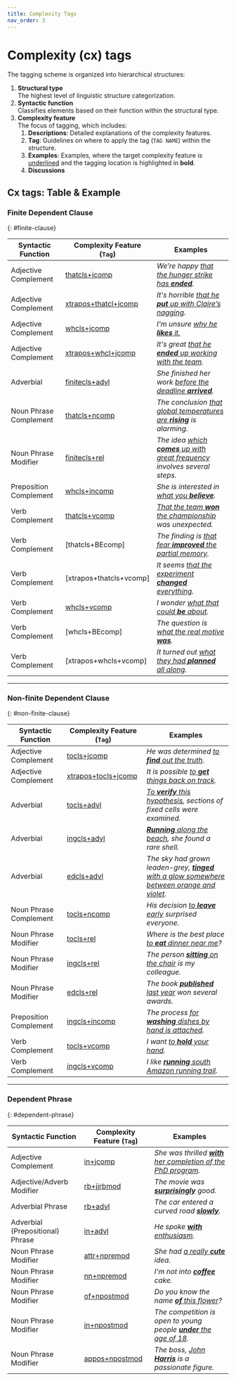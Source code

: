 ```yaml
---
title: Complexity Tags
nav_order: 3
---
```


# Complexity (cx) tags

The tagging scheme is organized into hierarchical structures:

   1. **Structural type**  
      The highest level of linguistic structure categorization.
   2. **Syntactic function**  
      Classifies elements based on their function within the structural type.
   3. **Complexity feature**  
      The focus of tagging, which includes:
      1. **Descriptions**: Detailed explanations of the complexity features.
      2. **Tag**: Guidelines on where to apply the tag (`TAG NAME`) within the structure.
      3. **Examples**: Examples, where the target complexity feature is <ins>underlined</ins> and the tagging location is highlighted in **bold**.
      4. **Discussions**


## Cx tags: Table & Example

### Finite Dependent Clause
{: #finite-clause}

| Syntactic Function     | Complexity Feature (`Tag`) | Examples                                                        |
|------------------------|----------------------------|-----------------------------------------------------------------|
| Adjective Complement   | [thatcls+jcomp](./1_Finite%20Clause/1_Syntactic%20function1/#adjective--that-complement-clause)           | *We’re happy <ins>that the hunger strike has **ended**</ins>.*  |
| Adjective Complement   | [xtrapos+thatcl+jcomp](./1_Finite%20Clause/1_Syntactic%20function1/#extraposed-adjective--that-complement-clause)   | *It's horrible <ins>that he **put** up with Claire’s nagging</ins>.* |
| Adjective Complement   | [whcls+jcomp](./1_Finite%20Clause/1_Syntactic%20function1/#adjective--wh-complement-clause)            | *I'm unsure <ins>why he **likes** it.</ins>*  |
| Adjective Complement   | [xtrapos+whcl+jcomp](./1_Finite%20Clause/1_Syntactic%20function1/#extraposed-adjective--wh-complement-clause)  | *It's great <ins>that he **ended** up working with the team</ins>.* |
| Adverbial              | [finitecls+advl](./1_Finite%20Clause/2_Syntactic%20function2/#finite-adverbial-clause)          | *She finished her work <ins>before the deadline **arrived**</ins>.* |
| Noun Phrase Complement | [thatcls+ncomp](./1_Finite%20Clause/3_Syntactic%20function3/#noun--that-complement-clause)           | *The conclusion <ins>that global temperatures are **rising**</ins> is alarming.* |
| Noun Phrase Modifier   | [finitecls+rel](./1_Finite%20Clause/4_Syntactic%20function4/#noun--finite-relative-clause)           | *The idea <ins>which **comes** up with great frequency</ins> involves several steps.* |
| Preposition Complement | [whcls+incomp](./1_Finite%20Clause/5_Syntactic%20function5/#preposition--wh-complement-clause)            | *She is interested in <ins>what you **believe**</ins>.*         |
| Verb Complement        | [thatcls+vcomp](./1_Finite%20Clause/6_Syntactic%20function6/#verb--that-complement)          | *<ins>That the team **won** the championship</ins> was unexpected.* |
| Verb Complement        | [thatcls+BEcomp]         | *The finding is <ins>that fear **improved** the partial memory</ins>.* |
| Verb Complement        | [xtrapos+thatcls+vcomp]         | *It seems <ins>that the experiment **changed** everything</ins>.* |
| Verb Complement        | [whcls+vcomp](./1_Finite%20Clause/2_Syntactic%20function2/#verb--wh-complement)             | *I wonder <ins>what that could **be** about</ins>.*             |
| Verb Complement        | [whcls+BEcomp]         | *The question is <ins>what the real motive **was**</ins>.* |
| Verb Complement        | [xtrapos+whcls+vcomp]         | *It turned out <ins>what they had **planned** all along</ins>.* |


---

### Non-finite Dependent Clause
{: #non-finite-clause}

| Syntactic Function     | Complexity Feature (`Tag`) | Examples                                                        |
|------------------------|----------------------------|-----------------------------------------------------------------|
| Adjective Complement   | [tocls+jcomp](./2_Non-finite%20Clause/1_Syntactic%20function/#adjective--to-complement-clause)            | *He was determined <ins>to **find** out the truth</ins>.*       |
| Adjective Complement   | [xtrapos+tocls+jcomp](./1_Non-finite%20Clause/1_Syntactic%20function/#extraposed-adjective--to-complement-clause)     |  *It is possible <ins>to **get** things back on track</ins>.*    |
| Adverbial              | [tocls+advl](./2_Non-finite%20Clause/2_Syntactic%20function2/#to-clause-as-adverbial)              | *<ins>To **verify** this hypothesis</ins>, sections of fixed cells were examined.* |
| Adverbial              | [ingcls+advl](./2_Non-finite%20Clause/2_Syntactic%20function2/#ing-clause-as-adverbial)            | *<ins>**Running** along the beach</ins>, she found a rare shell.* |
| Adverbial              | [edcls+advl](./2_Non-finite%20Clause/2_Syntactic%20function2/#ed-clause-as-adverbial)              | *The sky had grown leaden-grey, <ins>**tinged** with a glow somewhere between orange and violet</ins>.* |
| Noun Phrase Complement | [tocls+ncomp](./2_Non-finite%20Clause/3_Syntactic%20function3/#noun--to-complement-clause)             | *His decision <ins>to **leave** early</ins> surprised everyone.* |
| Noun Phrase Modifier   | [tocls+rel](./2_Non-finite%20Clause/4_Syntactic%20function4/#noun--to-relative-clause)               | *Where is the best place <ins>to **eat** dinner near me</ins>?* |
| Noun Phrase Modifier   | [ingcls+rel](./2_Non-finite%20Clause/4_Syntactic%20function4/#noun--ing-relative-clause)              | *The person <ins>**sitting** on the chair</ins> is my colleague.* |
| Noun Phrase Modifier   | [edcls+rel](./2_Non-finite%20Clause/4_Syntactic%20function4/#noun--ed-relative-clause)               | *The book <ins>**published** last year</ins> won several awards.* |
| Preposition Complement | [ingcls+incomp](./2_Non-finite%20Clause/5_Syntactic%20function5/#preposition--ing-complement-clause)           | *The process <ins>for **washing** dishes by hand is attached</ins>.* |
| Verb Complement        | [tocls+vcomp](./2_Non-finite%20Clause/6_Syntactic%20function6/#verb--to-complement-clause)             | *I want <ins>to **hold** your hand</ins>.*                     |
| Verb Complement        | [ingcls+vcomp](./2_Non-finite%20Clause/6_Syntactic%20function6/#verb--ing-complement-clause)            | *I like <ins>**running** south Amazon running trail</ins>.*     |


---

### Dependent Phrase
{: #dependent-phrase}

| Syntactic Function        | Complexity Feature (`Tag`) | Examples                                                        |
|---------------------------|----------------------------|-----------------------------------------------------------------|
| Adjective Complement      | [in+jcomp](./3_Dependent%20Phrase/1_Syntactic%20function1/#preposition-phrases-as-adjective-complement)                | *She was thrilled <ins>**with** her completion of the PhD program</ins>.* |
| Adjective/Adverb Modifier | [rb+jjrbmod](./3_Dependent%20Phrase/1_Syntactic%20function1/#adverb-phrase-as-adjectiveadverb-modifier)              | *The movie was <ins>**surprisingly**</ins> good.*              |
| Adverbial Phrase          | [rb+advl](./3_Dependent%20Phrase/3_Syntactic%20function3/#adverb-phrase)                 | *The car entered a curved road <ins>**slowly**</ins>.*          |
| Adverbial (Prepositional) Phrase      | [in+advl](./3_Dependent%20Phrase/1_Syntactic%20function1/#prepositional-phrase)                 | *He spoke <ins>**with** enthusiasm</ins>.*                     |
| Noun Phrase Modifier      | [attr+npremod](./3_Dependent%20Phrase/2_Syntactic%20function2/#attributive-adjectives-as-noun-pre-modifier)            | *She had <ins>a really **cute**</ins> idea.*                   |
| Noun Phrase Modifier      | [nn+npremod](./3_Dependent%20Phrase/2_Syntactic%20function2/#noun-as-noun-pre-modifier)            | *I'm not into <ins>**coffee**</ins> cake.*                     |
| Noun Phrase Modifier      | [of+npostmod](./3_Dependent%20Phrase/2_Syntactic%20function2/#of-phrases-as-noun)            | *Do you know the name <ins>**of** this flower</ins>?*          |
| Noun Phrase Modifier      | [in+npostmod](./3_Dependent%20Phrase/2_Syntactic%20function2/#other-prepositional-phrases-as-noun)             | *The competition is open to young people <ins>**under** the age of 18</ins>.* |
| Noun Phrase Modifier      | [appos+npostmod](./3_Dependent%20Phrase/2_Syntactic%20function2/#appositive-noun-phrase-as-noun)          | *The boss, <ins>John **Harris**</ins> is a passionate figure.* |


